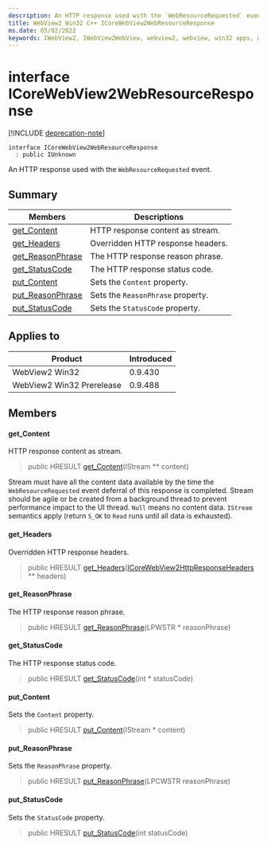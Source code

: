 ```yaml
---
description: An HTTP response used with the `WebResourceRequested` event.
title: WebView2 Win32 C++ ICoreWebView2WebResourceResponse
ms.date: 05/02/2022
keywords: IWebView2, IWebView2WebView, webview2, webview, win32 apps, win32, edge, ICoreWebView2, ICoreWebView2Controller, browser control, edge html, ICoreWebView2WebResourceResponse
---
```


# interface ICoreWebView2WebResourceResponse

[!INCLUDE [deprecation-note](../includes/deprecation-note.md)]

```
interface ICoreWebView2WebResourceResponse
  : public IUnknown
```

An HTTP response used with the `WebResourceRequested` event.

## Summary

 Members                        | Descriptions
--------------------------------|---------------------------------------------
[get_Content](#get_content) | HTTP response content as stream.
[get_Headers](#get_headers) | Overridden HTTP response headers.
[get_ReasonPhrase](#get_reasonphrase) | The HTTP response reason phrase.
[get_StatusCode](#get_statuscode) | The HTTP response status code.
[put_Content](#put_content) | Sets the `Content` property.
[put_ReasonPhrase](#put_reasonphrase) | Sets the `ReasonPhrase` property.
[put_StatusCode](#put_statuscode) | Sets the `StatusCode` property.

## Applies to

Product                         | Introduced
--------------------------------|---------------------------------------------
WebView2 Win32            |    0.9.430
WebView2 Win32 Prerelease |    0.9.488

## Members

#### get_Content

HTTP response content as stream.

> public HRESULT [get_Content](#get_content)(IStream ** content)

Stream must have all the content data available by the time the `WebResourceRequested` event deferral of this response is completed. Stream should be agile or be created from a background thread to prevent performance impact to the UI thread. `Null` means no content data. `IStream` semantics apply (return `S_OK` to `Read` runs until all data is exhausted).

#### get_Headers

Overridden HTTP response headers.

> public HRESULT [get_Headers](#get_headers)([ICoreWebView2HttpResponseHeaders](icorewebview2httpresponseheaders.md) ** headers)

#### get_ReasonPhrase

The HTTP response reason phrase.

> public HRESULT [get_ReasonPhrase](#get_reasonphrase)(LPWSTR * reasonPhrase)

#### get_StatusCode

The HTTP response status code.

> public HRESULT [get_StatusCode](#get_statuscode)(int * statusCode)

#### put_Content

Sets the `Content` property.

> public HRESULT [put_Content](#put_content)(IStream * content)

#### put_ReasonPhrase

Sets the `ReasonPhrase` property.

> public HRESULT [put_ReasonPhrase](#put_reasonphrase)(LPCWSTR reasonPhrase)

#### put_StatusCode

Sets the `StatusCode` property.

> public HRESULT [put_StatusCode](#put_statuscode)(int statusCode)

